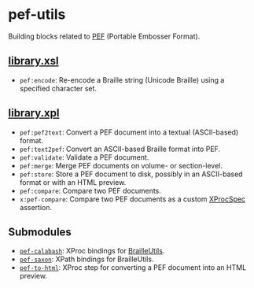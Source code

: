pef-utils
=========

Building blocks related to [PEF][] (Portable Embosser Format).

[library.xsl](src/main/resources/xml/library.xsl)
-------------------------------------------------

- `pef:encode`: Re-encode a Braille string (Unicode Braille) using a
  specified character set.

[library.xpl](src/main/resources/xml/library.xpl)
-------------------------------------------------

- `pef:pef2text`: Convert a PEF document into a textual (ASCII-based)
  format.
- `pef:text2pef`: Convert an ASCII-based Braille format into PEF.
- `pef:validate`: Validate a PEF document.
- `pef:merge`: Merge PEF documents on volume- or section-level.
- `pef:store`: Store a PEF document to disk, possibly in an
  ASCII-based format or with an HTML preview.
- `pef:compare`: Compare two PEF documents.
- `x:pef-compare`: Compare two PEF documents as a custom [XProcSpec][] assertion.

Submodules
----------

- [`pef-calabash`](../pef/pef-calabash): XProc bindings for
  [BrailleUtils][].
- [`pef-saxon`](../pef/pef-saxon): XPath bindings for BrailleUtils.
- [`pef-to-html`](../pef/pef-to-html): XProc step for converting a PEF
  document into an HTML preview.

[PEF]: http://pef-format.org
[BrailleUtils]: http://code.google.com/p/brailleutils
[XProcSpec]: http://josteinaj.github.io/xprocspec

